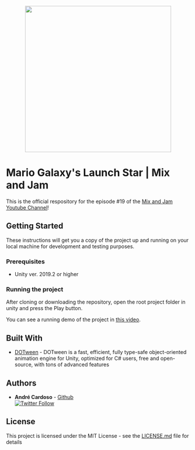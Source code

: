 
<p align="center">
    <img width="400px" src="http://mixandjam.com/wp-content/uploads/2019/11/git.png">    
</p>

# Mario Galaxy's Launch Star | Mix and Jam

This is the official respository for the episode #19 of the [Mix and Jam Youtube Channel](https://www.youtube.com/c/MixAndJam)!

## Getting Started

These instructions will get you a copy of the project up and running on your local machine for development and testing purposes.

### Prerequisites

-  Unity ver. 2019.2 or higher

### Running the project

After cloning or downloading the repository, open the root project folder in unity and press the Play button.

You can see a running demo of the project in [this video](https://youtu.be/T_3cne2tzYM).

## Built With

* [DOTween](http://dotween.demigiant.com/) - DOTween is a fast, efficient, fully type-safe object-oriented animation engine for Unity, optimized for C# users, free and open-source, with tons of advanced features

## Authors

* **André Cardoso** - [Github](https://github.com/andremc)
<br>[![Twitter Follow](https://img.shields.io/twitter/follow/andre_mc.svg?style=social)](https://twitter.com/andre_mc)  

## License

This project is licensed under the MIT License - see the [LICENSE.md](LICENSE.md) file for details
